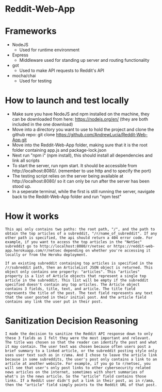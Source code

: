 # Reddit-Web-App

# Frameworks

- NodeJS
    - Used for runtime environment
- Express
    - Middleware used for standing up server and routing functionality
- got
    - Used to make API requests to Reddit's API
- mocha/chai
    - Used for testing


# How to launch and test locally

- Make sure you have NodeJS and npm installed on the machine, they can be downloaded from here: https://nodejs.org/en/ (they are both included in the one download)
- Move into a directory you want to use to hold the project and clone the github repo: git clone https://github.com/AndrewLucia/Reddit-Web-App.git
- Move into the Reddit-Web-App folder, making sure that it is the root folder containing app.js and package-lock.json
- Next run "npm i" (npm install), this should install all dependencies and link all scripts
- To start the server, run npm start. It should be accessible from http://localhost:8080/. (remember to use http and to specify the port)
- The testing script relies on the server being available at http://localhost:8080/ so it can only be run after the server has been stood up.
- In a seperate terminal, while the first is still running the server, navigate back to the Reddit-Web-App folder and run "npm test"

# How it works

    This api only contains two paths: the root path, "/", and the path to obtain the top articles of a subreddit, "/r/name_of_subreddit". If any other path is specified, the api should return a 404 error code. For example, if you want to access the top articles in the "NetSec" subreddit go to http://localhost:8080/r/netsec or https://reddit-web-app.herokuapp.com/r/netsec depending on whether you're accessing it locally or from the Heroku deployment.

    If an existing subreddit containing top articles is specified in the 
    /r/subreddit path, then an ArticleList JSON object is returned. This object only contains one property: "articles". This "articles" property is a list of Article objects that represent a single top article in the subreddit. This list will be empty if the subreddit specified doesn't contain any top articles. The Article object contains 3 fields, title, text, and article. The title field represents the title of the post. The text field represents any text that the user posted in their initial post. And the article field contains any link the user put in their post.

# Sanitization Decision Reasoning

    I made the decision to sanitize the Reddit API response down to only these 3 fields as I felt they were the most important and relevant. The title was chosen so that the reader can identify the post and what it may contain. The user text was chosen because often users post a brief summary to a linked article, or the subreddit posting style only uses user text such as in r/ama. And I chose to leave the article link because in some subreddits, the user's post only contains a link to an article at another website. For example, if you go to r/netsec, you will see that user's only post links to other cybersecurity related news articles on the internet, sometimes with short summaries of what's in the news article. So the "article" field contains those links. If a Reddit user didn't put a link in their post, as in r/ama, then the "article" field simply points to the Reddit URL of that post.

